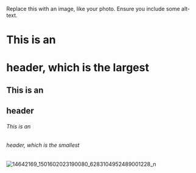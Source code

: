 Replace this with an image, like your photo. Ensure you include some alt-text.
# This is an <h1> header, which is the largest
## This is an <h2> header
###### This is an <h6> header, which is the smallest
![14642169_1501602023190080_6283104952489001228_n](https://user-images.githubusercontent.com/70610666/154214172-7b065836-96d2-43eb-8beb-4c6b52695487.jpg)
